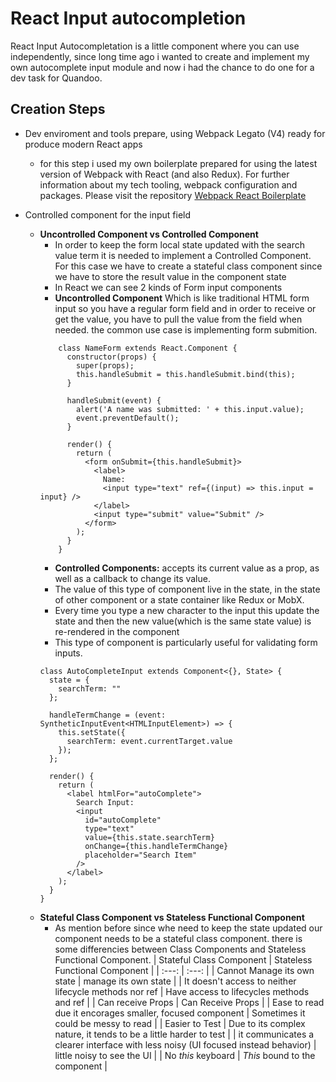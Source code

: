 
# React Input autocompletion
React Input Autocompletation is a little component where you can use independently, since long time ago i wanted to create and implement my own autocomplete input module and now i had the chance to do one for a dev task for Quandoo.

## Creation Steps

- Dev enviroment and tools prepare, using Webpack Legato (V4) ready for produce modern React apps

	- for this step i used my own boilerplate prepared for using the latest version of Webpack with React (and also Redux). For further information about my tech tooling, webpack configuration and packages. Please visit the repository
[Webpack React Boilerplate](https://github.com/luigi055/React-Redux-Boilerplate)

- Controlled component for the input field
	- __Uncontrolled Component vs Controlled Component__
		- In order to keep the form local state updated with the search value term it is needed to implement a Controlled Component. For this case we have to create a stateful class component since we have to store the result value in the component state
		- In React we can see 2 kinds of Form input components
		- __Uncontrolled Component__ Which is like traditional HTML form input so you have a regular form field and in order to receive or get the value, you have to pull the value from the field when needed. the common use case is implementing form submition.
		```
            class NameForm extends React.Component {
              constructor(props) {
                super(props);
                this.handleSubmit = this.handleSubmit.bind(this);
              }

              handleSubmit(event) {
                alert('A name was submitted: ' + this.input.value);
                event.preventDefault();
              }

              render() {
                return (
                  <form onSubmit={this.handleSubmit}>
                    <label>
                      Name:
                      <input type="text" ref={(input) => this.input = input} />
                    </label>
                    <input type="submit" value="Submit" />
                  </form>
                );
              }
            }
        ```
        - __Controlled Components:__ accepts its current value as a prop, as well as a callback to change its value.
        - The value of this type of component live in the state, in the state of other component or a state container like Redux or MobX.
        - Every time you type a new character to the input this update the state and then the new value(which is the same state value) is re-rendered in the component
        - This type of component is particularly useful for validating form inputs.
        ```
        class AutoCompleteInput extends Component<{}, State> {
          state = {
            searchTerm: ""
          };

          handleTermChange = (event: SyntheticInputEvent<HTMLInputElement>) => {
            this.setState({
              searchTerm: event.currentTarget.value
            });
          };

          render() {
            return (
              <label htmlFor="autoComplete">
                Search Input:
                <input
                  id="autoComplete"
                  type="text"
                  value={this.state.searchTerm}
                  onChange={this.handleTermChange}
                  placeholder="Search Item"
                />
              </label>
            );
          }
        }
        ```
	- __Stateful Class Component vs Stateless Functional Component__
		- As mention before since whe need to keep the state updated our component needs to be a stateful class component. there is some differencies between Class Components and Stateless Functional Component.
		| Stateful Class Component | Stateless Functional Component |
        |     :---:      |          :---: |
        | Cannot Manage its own state     | manage its own state    |
        | It doesn't access to neither lifecycle methods nor ref       | Have access to lifecycles methods and ref      |
       	| Can receive Props       | Can Receive Props      |
        | Ease to read due it encorages smaller, focused component       | Sometimes it could be messy to read      |
        | Easier to Test       | Due to its complex nature, it tends to be a little harder to test     |
        | it communicates a clearer interface with less noisy (UI focused instead behavior)       | little noisy to see the UI      |
        | No _this_ keyboard	 | _This_ bound to the component      |
        
